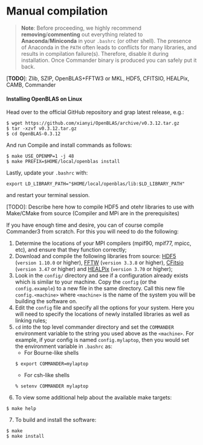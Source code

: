 # Manual compilation

> **Note**: Before proceeding, we highly recommend **removing**/**commenting** out 
  everything related to **Anaconda**/**Miniconda** in your `.bashrc` (or other shell).
  The presence of Anaconda in the `PATH` often leads to conflicts for many libraries, 
  and results in compilation failure(s). Therefore, disable it during installation.
  Once Commander binary is produced you can safely put it back.

[**TODO**]: Zlib, SZIP, OpenBLAS+FFTW3 or MKL, HDF5, CFITSIO, HEALPix, CAMB, Commander 

#### Installing OpenBLAS on Linux

Head over to the official GitHub repository and grap latest release, e.g.:
```
$ wget https://github.com/xianyi/OpenBLAS/archive/v0.3.12.tar.gz
$ tar -xzvf v0.3.12.tar.gz
$ cd OpenBLAS-0.3.12
```
And run Compile and install commands as follows:
```
$ make USE_OPENMP=1 -j 48
$ make PREFIX=$HOME/local/openblas install
```
Lastly, update your `.bashrc` with:
```
export LD_LIBRARY_PATH="$HOME/local/openblas/lib:$LD_LIBRARY_PATH"
```
and restart your terminal session.

[TODO]: Describe here how to compile HDF5 and otehr libraries to use with Make/CMake 
from source (Compiler and MPi are in the prerequisites)

If you have enough time and desire, you can of course compile Commander3 from scratch. For this you will need to do the following:

1. Determine the locations of your MPI compilers (mpif90, mpif77, mpicc, etc), and ensure that they function correctly;
2. Download and compile the following libraries from source: [HDF5](https://www.hdfgroup.org/) (`version 1.10.0` or higher), [FFTW](http://www.fftw.org/) (`version 3.3.8` or higher), [CFitsio](https://heasarc.gsfc.nasa.gov/fitsio/) (`version 3.47` or higher) and [HEALPix](https://healpix.sourceforge.io/) (`version 3.70` or higher);
3. Look in the `config/` directory and see if a configuration already exists which is similar to your machine.  Copy the `config` (or the `config.example`) to a new file in the same directory.  Call this new file `config.<machine>` where `<machine>` is the name of the system you will be building the software on.
4. Edit the `config` file and specify all the options for your system. Here you will need to specify the locations of newly installed libraries as well as linking rules;
5. `cd` into the top level commander directory and set the `COMMANDER` environment variable to the string you used above as the `<machine>`.  For example, if your config is named `config.mylaptop`, then you would set the environment variable in `.bashrc` as:
    - For Bourne-like shells
    ```
    $ export COMMANDER=mylaptop
    ```
    - For csh-like shells
    ```
    % setenv COMMANDER mylaptop
    ```
6. To view some additional help about the available make targets:
```
$ make help
```
7. To build and install the software:
```
$ make
$ make install
```
